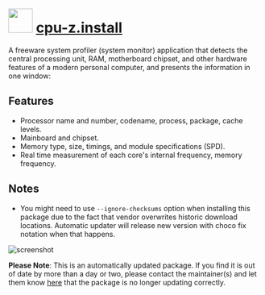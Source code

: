 ﻿# <img src="https://cdn.jsdelivr.net/gh/mkevenaar/chocolatey-packages@a2d2b28de250105f84f6a2d0123c435ba7667f57/icons/cpu-z.png" width="48" height="48"/> [cpu-z.install](https://community.chocolatey.org/packages/cpu-z.install)

A freeware system profiler (system monitor) application that detects the central processing unit, RAM, motherboard chipset, and other hardware features of a modern personal computer, and presents the information in one window:

## Features

- Processor name and number, codename, process, package, cache levels.
- Mainboard and chipset.
- Memory type, size, timings, and module specifications (SPD).
- Real time measurement of each core's internal frequency, memory frequency.

## Notes

- You might need to use `--ignore-checksums` option when installing this package due to the fact that vendor overwrites historic download locations. Automatic updater will release new version with choco fix notation when that happens.

![screenshot](https://cdn.jsdelivr.net/gh/mkevenaar/chocolatey-packages@a881086a60d04bd8b1a1a8898af3e200416a19d5/automatic/cpu-z.install/screenshot.png)

**Please Note**: This is an automatically updated package. If you find it is
out of date by more than a day or two, please contact the maintainer(s) and
let them know [here](https://github.com/mkevenaar/chocolatey-packages/issues) that the package is no longer updating correctly.
